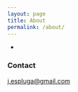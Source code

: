 ```yaml
---
layout: page
title: About
permalink: /about/
---
```


*


### Contact

[j.espluga@gmail.com](mailto:tu.mail@uv.es)